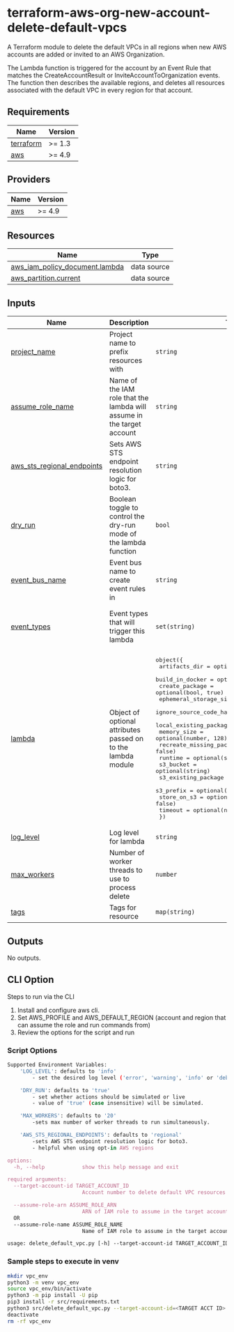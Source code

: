 # terraform-aws-org-new-account-delete-default-vpcs

A Terraform module to delete the default VPCs in all regions when new AWS accounts
are added or invited to an AWS Organization.

The Lambda function is triggered for the account by an Event Rule that matches
the CreateAccountResult or InviteAccountToOrganization events. The function then
describes the available regions, and deletes all resources associated with the
default VPC in every region for that account.

<!-- BEGIN TFDOCS -->
## Requirements

| Name | Version |
|------|---------|
| <a name="requirement_terraform"></a> [terraform](#requirement\_terraform) | >= 1.3 |
| <a name="requirement_aws"></a> [aws](#requirement\_aws) | >= 4.9 |

## Providers

| Name | Version |
|------|---------|
| <a name="provider_aws"></a> [aws](#provider\_aws) | >= 4.9 |

## Resources

| Name | Type |
|------|------|
| [aws_iam_policy_document.lambda](https://registry.terraform.io/providers/hashicorp/aws/latest/docs/data-sources/iam_policy_document) | data source |
| [aws_partition.current](https://registry.terraform.io/providers/hashicorp/aws/latest/docs/data-sources/partition) | data source |

## Inputs

| Name | Description | Type | Default | Required |
|------|-------------|------|---------|:--------:|
| <a name="input_project_name"></a> [project\_name](#input\_project\_name) | Project name to prefix resources with | `string` | n/a | yes |
| <a name="input_assume_role_name"></a> [assume\_role\_name](#input\_assume\_role\_name) | Name of the IAM role that the lambda will assume in the target account | `string` | `"OrganizationAccountAccessRole"` | no |
| <a name="input_aws_sts_regional_endpoints"></a> [aws\_sts\_regional\_endpoints](#input\_aws\_sts\_regional\_endpoints) | Sets AWS STS endpoint resolution logic for boto3. | `string` | `"regional"` | no |
| <a name="input_dry_run"></a> [dry\_run](#input\_dry\_run) | Boolean toggle to control the dry-run mode of the lambda function | `bool` | `true` | no |
| <a name="input_event_bus_name"></a> [event\_bus\_name](#input\_event\_bus\_name) | Event bus name to create event rules in | `string` | `"default"` | no |
| <a name="input_event_types"></a> [event\_types](#input\_event\_types) | Event types that will trigger this lambda | `set(string)` | <pre>[<br/>  "CreateAccountResult",<br/>  "InviteAccountToOrganization"<br/>]</pre> | no |
| <a name="input_lambda"></a> [lambda](#input\_lambda) | Object of optional attributes passed on to the lambda module | <pre>object({<br/>    artifacts_dir            = optional(string, "builds")<br/>    build_in_docker          = optional(bool, false)<br/>    create_package           = optional(bool, true)<br/>    ephemeral_storage_size   = optional(number)<br/>    ignore_source_code_hash  = optional(bool, true)<br/>    local_existing_package   = optional(string)<br/>    memory_size              = optional(number, 128)<br/>    recreate_missing_package = optional(bool, false)<br/>    runtime                  = optional(string, "python3.8")<br/>    s3_bucket                = optional(string)<br/>    s3_existing_package      = optional(map(string))<br/>    s3_prefix                = optional(string)<br/>    store_on_s3              = optional(bool, false)<br/>    timeout                  = optional(number, 300)<br/>  })</pre> | `{}` | no |
| <a name="input_log_level"></a> [log\_level](#input\_log\_level) | Log level for lambda | `string` | `"INFO"` | no |
| <a name="input_max_workers"></a> [max\_workers](#input\_max\_workers) | Number of worker threads to use to process delete | `number` | `20` | no |
| <a name="input_tags"></a> [tags](#input\_tags) | Tags for resource | `map(string)` | `{}` | no |

## Outputs

No outputs.

<!-- END TFDOCS -->

## CLI Option

Steps to run via the CLI

1. Install and configure aws cli.
2. Set AWS_PROFILE and AWS_DEFAULT_REGION (account and region that can assume the role and run commands from)
3. Review the options for the script and run

### Script Options

```bash
Supported Environment Variables:
    'LOG_LEVEL': defaults to 'info'
        - set the desired log level ('error', 'warning', 'info' or 'debug')

    'DRY_RUN': defaults to 'true'
        - set whether actions should be simulated or live
        - value of 'true' (case insensitive) will be simulated.

    'MAX_WORKERS': defaults to '20'
        -sets max number of worker threads to run simultaneously.

    'AWS_STS_REGIONAL_ENDPOINTS': defaults to 'regional'
        -sets AWS STS endpoint resolution logic for boto3.
        - helpful when using opt-in AWS regions

options:
  -h, --help            show this help message and exit

required arguments:
  --target-account-id TARGET_ACCOUNT_ID
                        Account number to delete default VPC resources in

  --assume-role-arn ASSUME_ROLE_ARN
                        ARN of IAM role to assume in the target account (case sensitive)
  OR
  --assume-role-name ASSUME_ROLE_NAME
                        Name of IAM role to assume in the target account (case sensitive)

usage: delete_default_vpc.py [-h] --target-account-id TARGET_ACCOUNT_ID (--assume-role-arn ASSUME_ROLE_ARN | --assume-role-name ASSUME_ROLE_NAME)
```

### Sample steps to execute in venv

```bash
mkdir vpc_env
python3 -m venv vpc_env
source vpc_env/bin/activate
python3 -m pip install -U pip
pip3 install -r src/requirements.txt
python3 src/delete_default_vpc.py --target-account-id=<TARGET ACCT ID> (--assume-role-arn=<ROLE ARN TO ASSUME> | --assume-role-name=<ROLE NAME TO ASSUME>)
deactivate
rm -rf vpc_env
```
